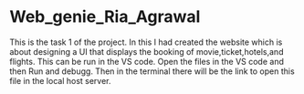 # Web_genie_Ria_Agrawal

This is the task 1 of the project. In this I had created the website which is about designing a UI that displays the booking of movie,ticket,hotels,and flights. 
This can be run in the VS code. Open the files in the VS code and then Run and debugg. Then in the terminal there will be the link to open this file in the local host server. 
